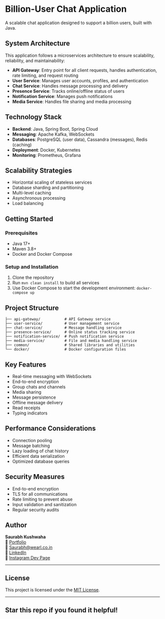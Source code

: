 # Billion-User Chat Application

A scalable chat application designed to support a billion users, built with Java.

## System Architecture

This application follows a microservices architecture to ensure scalability, reliability, and maintainability:

- **API Gateway**: Entry point for all client requests, handles authentication, rate limiting, and request routing
- **User Service**: Manages user accounts, profiles, and authentication
- **Chat Service**: Handles message processing and delivery
- **Presence Service**: Tracks online/offline status of users
- **Notification Service**: Manages push notifications
- **Media Service**: Handles file sharing and media processing

## Technology Stack

- **Backend**: Java, Spring Boot, Spring Cloud
- **Messaging**: Apache Kafka, WebSockets
- **Databases**: PostgreSQL (user data), Cassandra (messages), Redis (caching)
- **Deployment**: Docker, Kubernetes
- **Monitoring**: Prometheus, Grafana

## Scalability Strategies

- Horizontal scaling of stateless services
- Database sharding and partitioning
- Multi-level caching
- Asynchronous processing
- Load balancing

## Getting Started

### Prerequisites

- Java 17+
- Maven 3.8+
- Docker and Docker Compose

### Setup and Installation

1. Clone the repository
2. Run `mvn clean install` to build all services
3. Use Docker Compose to start the development environment: `docker-compose up`

## Project Structure

```
├── api-gateway/           # API Gateway service
├── user-service/          # User management service
├── chat-service/          # Message handling service
├── presence-service/      # Online status tracking service
├── notification-service/  # Push notification service
├── media-service/         # File and media handling service
├── common/                # Shared libraries and utilities
└── docker/                # Docker configuration files
```

## Key Features

- Real-time messaging with WebSockets
- End-to-end encryption
- Group chats and channels
- Media sharing
- Message persistence
- Offline message delivery
- Read receipts
- Typing indicators

## Performance Considerations

- Connection pooling
- Message batching
- Lazy loading of chat history
- Efficient data serialization
- Optimized database queries

## Security Measures

- End-to-end encryption
- TLS for all communications
- Rate limiting to prevent abuse
- Input validation and sanitization
- Regular security audits

## Author

**Saurabh Kushwaha**  
🔗 [Portfolio](https://www.saurabhh.in)  
📧 Saurabh@wearl.co.in  
🔗 [LinkedIn](https://www.linkedin.com/in/saurabh884095/)  
🔗 [Instagram Dev Page](https://www.instagram.com/dev.wearl)

---

## License

This project is licensed under the [MIT License](LICENSE).

---

## Star this repo if you found it helpful!